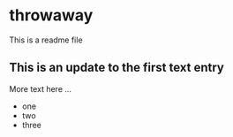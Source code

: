# throwaway

This is a readme file 

## This is an update to the first text entry 

More text here ...

- one 
- two
- three
